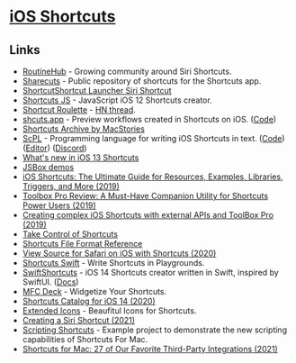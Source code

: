# [iOS Shortcuts](https://support.apple.com/en-gb/guide/shortcuts/welcome/ios)

## Links

- [RoutineHub](https://routinehub.co/) - Growing community around Siri Shortcuts.
- [Sharecuts](https://sharecuts.app/) - Public repository of shortcuts for the Shortcuts app.
- [ShortcutShortcut Launcher Siri Shortcut](https://www.reddit.com/r/shortcuts/comments/9jok3b/shortcut_launcher_streamline_the_shortcuts_app/)
- [Shortcuts JS](https://github.com/joshfarrant/shortcuts-js) - JavaScript iOS 12 Shortcuts creator.
- [Shortcut Roulette](http://shortcutroulette.com/) - [HN thread](https://news.ycombinator.com/item?id=18492899).
- [shcuts.app](https://shcuts.app) - Preview workflows created in Shortcuts on iOS. ([Code](https://github.com/pNre/shcuts.app))
- [Shortcuts Archive by MacStories](https://www.macstories.net/shortcuts/)
- [ScPL](https://scpl.dev/) - Programming language for writing iOS Shortcuts in text. ([Code](https://github.com/pfgithub/scpl)) ([Editor](https://editor.scpl.dev/)) ([Discord](https://discord.com/invite/2qqfFKc))
- [What's new in iOS 13 Shortcuts](https://www.reddit.com/r/shortcuts/comments/d62ovd/whats_new_in_ios_13_shortcuts/)
- [JSBox demos](https://github.com/cyanzhong/xTeko)
- [iOS Shortcuts: The Ultimate Guide for Resources, Examples, Libraries, Triggers, and More (2019)](https://thesweetsetup.com/ios-shortcuts-guide/)
- [Toolbox Pro Review: A Must-Have Companion Utility for Shortcuts Power Users (2019)](https://www.macstories.net/reviews/toolbox-pro-review-a-must-have-companion-utility-for-shortcuts-power-users/)
- [Creating complex iOS Shortcuts with external APIs and ToolBox Pro (2019)](https://www.youtube.com/watch?v=yS_FRpbaKD8)
- [Take Control of Shortcuts](https://www.takecontrolbooks.com/shortcuts/)
- [Shortcuts File Format Reference](https://github.com/sebj/iOS-Shortcuts-Reference)
- [View Source for Safari on iOS with Shortcuts (2020)](https://paul.kinlan.me/view-source-for-safari-on-ios-with-shortcuts/)
- [Shortcuts Swift](https://github.com/a2/shortcuts-swift) - Write Shortcuts in Playgrounds.
- [SwiftShortcuts](https://github.com/a2/swift-shortcuts) - iOS 14 Shortcuts creator written in Swift, inspired by SwiftUI. ([Docs](https://a2.github.io/swift-shortcuts/))
- [MFC Deck](https://mfcdeck.com/) - Widgetize Your Shortcuts.
- [Shortcuts Catalog for iOS 14 (2020)](https://www.matthewcassinelli.com/shortcuts-catalog-ios-14/)
- [Extended Icons](https://extendedicons.com/) - Beaufitul Icons for Shortcuts.
- [Creating a Siri Shortcut (2021)](https://www.swiftjectivec.com/create-a-siri-shortcut/)
- [Scripting Shortcuts](https://github.com/mralexhay/ScriptingShortcuts) - Example project to demonstrate the new scripting capabilities of Shortcuts For Mac.
- [Shortcuts for Mac: 27 of Our Favorite Third-Party Integrations (2021)](https://www.macstories.net/news/shortcuts-for-mac-27-of-our-favorite-third-party-integrations/)
